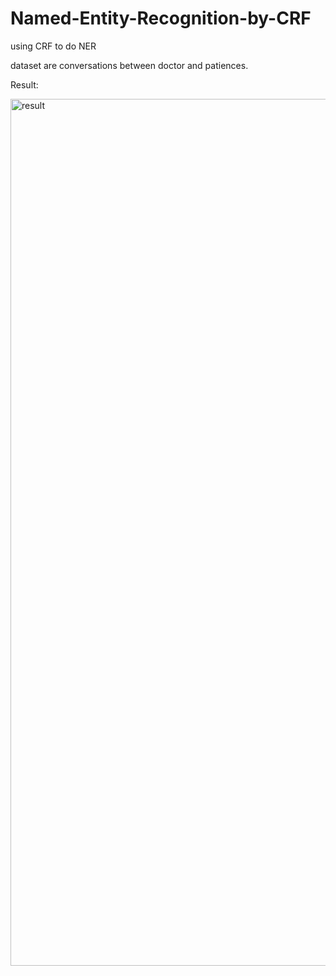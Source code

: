 # Named-Entity-Recognition-by-CRF
using CRF to do NER

dataset are conversations between doctor and patiences.

Result:


<img width="1387" alt="result" src="https://user-images.githubusercontent.com/56348828/117424976-ecce7880-af54-11eb-9c32-8a12181ccafc.png">
